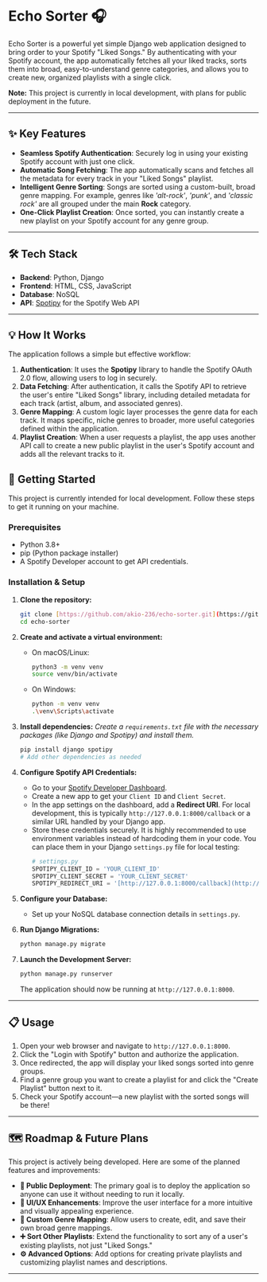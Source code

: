 # Echo Sorter 🎧

Echo Sorter is a powerful yet simple Django web application designed to bring order to your Spotify "Liked Songs." By authenticating with your Spotify account, the app automatically fetches all your liked tracks, sorts them into broad, easy-to-understand genre categories, and allows you to create new, organized playlists with a single click.

**Note:** This project is currently in local development, with plans for public deployment in the future.

***

## ✨ Key Features

* **Seamless Spotify Authentication**: Securely log in using your existing Spotify account with just one click.
* **Automatic Song Fetching**: The app automatically scans and fetches all the metadata for every track in your "Liked Songs" playlist.
* **Intelligent Genre Sorting**: Songs are sorted using a custom-built, broad genre mapping. For example, genres like *'alt-rock'*, *'punk'*, and *'classic rock'* are all grouped under the main **Rock** category.
* **One-Click Playlist Creation**: Once sorted, you can instantly create a new playlist on your Spotify account for any genre group.

***

## 🛠️ Tech Stack

* **Backend**: Python, Django
* **Frontend**: HTML, CSS, JavaScript
* **Database**: NoSQL
* **API**: [Spotipy](https://spotipy.readthedocs.io/en/2.22.1/) for the Spotify Web API

***
## 💡 How It Works

The application follows a simple but effective workflow:
1.  **Authentication**: It uses the **Spotipy** library to handle the Spotify OAuth 2.0 flow, allowing users to log in securely.
2.  **Data Fetching**: After authentication, it calls the Spotify API to retrieve the user's entire "Liked Songs" library, including detailed metadata for each track (artist, album, and associated genres).
3.  **Genre Mapping**: A custom logic layer processes the genre data for each track. It maps specific, niche genres to broader, more useful categories defined within the application.
4.  **Playlist Creation**: When a user requests a playlist, the app uses another API call to create a new public playlist in the user's Spotify account and adds all the relevant tracks to it.

## 🚀 Getting Started

This project is currently intended for local development. Follow these steps to get it running on your machine.

### Prerequisites

* Python 3.8+
* pip (Python package installer)
* A Spotify Developer account to get API credentials.

### Installation & Setup

1.  **Clone the repository:**
    ```sh
    git clone [https://github.com/akio-236/echo-sorter.git](https://github.com/akio-236/echo-sorter.git)
    cd echo-sorter
    ```

2.  **Create and activate a virtual environment:**
    * On macOS/Linux:
        ```sh
        python3 -m venv venv
        source venv/bin/activate
        ```
    * On Windows:
        ```sh
        python -m venv venv
        .\venv\Scripts\activate
        ```

3.  **Install dependencies:**
    *Create a `requirements.txt` file with the necessary packages (like Django and Spotipy) and install them.*
    ```sh
    pip install django spotipy
    # Add other dependencies as needed
    ```

4.  **Configure Spotify API Credentials:**
    * Go to your [Spotify Developer Dashboard](https://developer.spotify.com/dashboard/).
    * Create a new app to get your `Client ID` and `Client Secret`.
    * In the app settings on the dashboard, add a **Redirect URI**. For local development, this is typically `http://127.0.0.1:8000/callback` or a similar URL handled by your Django app.
    * Store these credentials securely. It is highly recommended to use environment variables instead of hardcoding them in your code. You can place them in your Django `settings.py` file for local testing:
        ```python
        # settings.py
        SPOTIPY_CLIENT_ID = 'YOUR_CLIENT_ID'
        SPOTIPY_CLIENT_SECRET = 'YOUR_CLIENT_SECRET'
        SPOTIPY_REDIRECT_URI = '[http://127.0.0.1:8000/callback](http://127.0.0.1:8000/callback)' # Must match the one in your dashboard
        ```

5.  **Configure your Database:**
    * Set up your NoSQL database connection details in `settings.py`.

6.  **Run Django Migrations:**
    ```sh
    python manage.py migrate
    ```

7.  **Launch the Development Server:**
    ```sh
    python manage.py runserver
    ```
    The application should now be running at `http://127.0.0.1:8000`.

***

## 📋 Usage

1.  Open your web browser and navigate to `http://127.0.0.1:8000`.
2.  Click the "Login with Spotify" button and authorize the application.
3.  Once redirected, the app will display your liked songs sorted into genre groups.
4.  Find a genre group you want to create a playlist for and click the "Create Playlist" button next to it.
5.  Check your Spotify account—a new playlist with the sorted songs will be there!

***

## 🗺️ Roadmap & Future Plans

This project is actively being developed. Here are some of the planned features and improvements:

* **🚀 Public Deployment**: The primary goal is to deploy the application so anyone can use it without needing to run it locally.
* **🎨 UI/UX Enhancements**: Improve the user interface for a more intuitive and visually appealing experience.
* **🔧 Custom Genre Mapping**: Allow users to create, edit, and save their own broad genre mappings.
* **➕ Sort Other Playlists**: Extend the functionality to sort any of a user's existing playlists, not just "Liked Songs."
* **⚙️ Advanced Options**: Add options for creating private playlists and customizing playlist names and descriptions.

***

